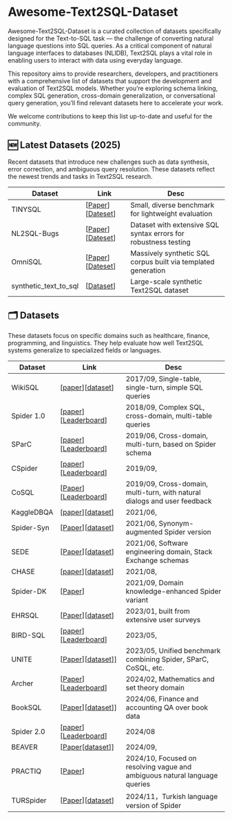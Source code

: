 # Awesome-Text2SQL-Dataset
Awesome-Text2SQL-Dataset is a curated collection of datasets specifically designed for the Text-to-SQL task — the challenge of converting natural language questions into SQL queries. As a critical component of natural language interfaces to databases (NLIDB), Text2SQL plays a vital role in enabling users to interact with data using everyday language.

This repository aims to provide researchers, developers, and practitioners with a comprehensive list of datasets that support the development and evaluation of Text2SQL models. Whether you’re exploring schema linking, complex SQL generation, cross-domain generalization, or conversational query generation, you’ll find relevant datasets here to accelerate your work.

We welcome contributions to keep this list up-to-date and useful for the community.

## 🆕 Latest Datasets (2025)

Recent datasets that introduce new challenges such as data synthesis, error correction, and ambiguous query resolution. These datasets reflect the newest trends and tasks in Text2SQL research.

| Dataset                  | Link                                                                                                          | Desc |
|--------------------------|---------------------------------------------------------------------------------------------------------------|------|
| TINYSQL             | [[Paper](https://arxiv.org/html/2503.12730)][[Dateset](https://huggingface.co/collections/withmartian/tinysql-6760e92748b63fa56a6ffc9f)] | Small, diverse benchmark for lightweight evaluation |
| NL2SQL-Bugs         | [[Paper](https://arxiv.org/pdf/2503.11984)][[Dateset](https://github.com/HKUSTDial/NL2SQL-Bugs-Benchmark)]                                                                  | Dataset with extensive SQL syntax errors for robustness testing |
| OmniSQL            | [[Paper](https://arxiv.org/html/2503.02240)][[Dateset](https://huggingface.co/datasets/seeklhy/SynSQL-2.5M)]                                                                 | Massively synthetic SQL corpus built via templated generation |
| synthetic_text_to_sql | [[Dataset](https://huggingface.co/datasets/gretelai/synthetic_text_to_sql)]                             | Large-scale synthetic Text2SQL dataset |

## 🗂️ Datasets

These datasets focus on specific domains such as healthcare, finance, programming, and linguistics. They help evaluate how well Text2SQL systems generalize to specialized fields or languages.

| Dataset        | Link                                                                                                                   | Desc                         |
|------------|----------------------------------------------------------------------------------------------------------------------------|------------------------------|
| WikiSQL    | [[paper](https://arxiv.org/pdf/1709.00103.pdf)][[dataset](https://github.com/salesforce/WikiSQL)]                          |2017/09, Single-table, single-turn, simple SQL queries         |
| Spider 1.0 |[[paper](https://arxiv.org/pdf/1809.08887.pdf)][[Leaderboard](https://yale-lily.github.io/spider)]                          | 2018/09, Complex SQL, cross-domain, multi-table queries |
| SParC      |[[paper](https://arxiv.org/pdf/1906.02285.pdf)][[Leaderboard](https://yale-lily.github.io/sparc)]                           |2019/06, Cross-domain, multi-turn, based on Spider schema |
|CSpider     |[[paper](https://arxiv.org/pdf/1906.02285.pdf)][[Leaderboard](https://taolusi.github.io/CSpider-explorer/)]                 |2019/09,  |
| CoSQL      | [[Paper](https://ar5iv.labs.arxiv.org/html/1909.05378)][[Leaderboard](https://yale-lily.github.io/cosql)]                  |2019/09,  Cross-domain, multi-turn, with natural dialogs and user feedback |
|KaggleDBQA  |[[paper](https://arxiv.org/abs/2106.11455)][[dataset](https://github.com/Chia-Hsuan-Lee/KaggleDBQA/)]                       |2021/06,|
| Spider-Syn | [[Paper](https://ar5iv.labs.arxiv.org/html/2106.01065)][[dataset](https://github.com/ygan/Spider-Syn)]                     | 2021/06, Synonym-augmented Spider version |
| SEDE       |[[Paper](https://ar5iv.labs.arxiv.org/html/2106.05006)][[dataset](https://github.com/hirupert/sede)]                        | 2021/06, Software engineering domain, Stack Exchange schemas |
|CHASE       |[[paper](https://aclanthology.org/2021.acl-long.180.pdf)][[dataset](https://github.com/xjtu-intsoft/chase)]                 |2021/08,|
| Spider-DK  | [[Paper](https://ar5iv.labs.arxiv.org/html/2109.05157)]                                                                    | 2021/09, Domain knowledge-enhanced Spider variant |
| EHRSQL     |[[Paper](https://arxiv.org/html/2301.07695)][[dataset](https://github.com/glee4810/EHRSQL)]                                 | 2023/01, built from extensive user surveys |
|BIRD-SQL    |[[paper](https://arxiv.org/pdf/2305.03111.pdf)][[Leaderboard](https://bird-bench.github.io/)]                               |2023/05,|
| UNITE      | [[Paper](https://ar5iv.labs.arxiv.org/html/2305.16265)][[dataset](https://github.com/awslabs/unified-text2sql-benchmark)]] |2023/05, Unified benchmark combining Spider, SParC, CoSQL, etc. |
| Archer     | [[Paper](https://arxiv.org/html/2402.12554)]  [[Leaderboard](https://sig4kg.github.io/archer-bench/)]                      | 2024/02, Mathematics and set theory domain | 
| BookSQL    | [[Paper](https://arxiv.org/html/2406.07860)][[dataset](https://github.com/Exploration-Lab/BookSQL)]]                       | 2024/06, Finance and accounting QA over book data |
|Spider 2.0  |[[paper](https://spider2-sql.github.io/)] [[Leaderboard](https://spider2-sql.github.io/)]                                   |2024/08|
| BEAVER     |[[Paper](https://arxiv.org/html/2409.02038)[[dataset](https://github.com/peterbaile/beaver)]]                               | 2024/09,  |
| PRACTIQ    | [[Paper](https://arxiv.org/html/2410.11076)]                                                                               |2024/10, Focused on resolving vague and ambiguous natural language queries |
| TURSpider  | [[Paper](https://ieeexplore.ieee.org/document/10753591)][[dataset](https://github.com/alibugra/TURSpider)]                 | 2024/11，Turkish language version of Spider |
